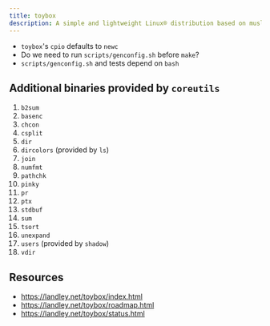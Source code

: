 ```yaml
---
title: toybox
description: A simple and lightweight Linux® distribution based on musl libc and toybox
---
```


- `toybox`'s `cpio` defaults to `newc`
- Do we need to run `scripts/genconfig.sh` before `make`?
- `scripts/genconfig.sh` and tests depend on `bash`

## Additional binaries provided by `coreutils`
1. `b2sum`
2. `basenc`
3. `chcon`
4. `csplit`
5. `dir`
6. `dircolors` (provided by `ls`)
7. `join`
8. `numfmt`
9. `pathchk`
10. `pinky`
11. `pr`
12. `ptx`
13. `stdbuf`
14. `sum`
15. `tsort`
16. `unexpand`
17. `users` (provided by `shadow`)
18. `vdir`

## Resources
- https://landley.net/toybox/index.html
- https://landley.net/toybox/roadmap.html
- https://landley.net/toybox/status.html
